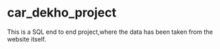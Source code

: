 # car_dekho_project
This is a SQL end to end project,where the data has been taken from the website itself.
